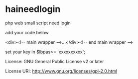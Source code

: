 # haineedlogin
php web small script need login

add your code below <div>
         &lt;div&gt;&lt;!-- main wrapper --&gt;...&lt;/div&gt;&lt;!-- end main wrapper --&gt;


set your key in 
         $lbpas&gt;= 'xxxxxxxxxx';


License: GNU General Public License v2 or later

License URI: http://www.gnu.org/licenses/gpl-2.0.html

